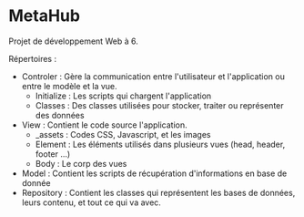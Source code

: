 # MetaHub
Projet de développement Web à 6.

Répertoires :  
- Controler : Gère la communication entre l'utilisateur et l'application ou entre le modèle et la vue.
  - Initialize : Les scripts qui chargent l'application
  - Classes : Des classes utilisées pour stocker, traiter ou représenter des données
- View : Contient le code source l'application.
  - _assets : Codes CSS, Javascript, et les images
  - Element : Les éléments utilisés dans plusieurs vues (head, header, footer ...)
  - Body : Le corp des vues
- Model : Contient les scripts de récupération d'informations en base de donnée
- Repository : Contient les classes qui représentent les bases de données, leurs contenu, et tout ce qui va avec.